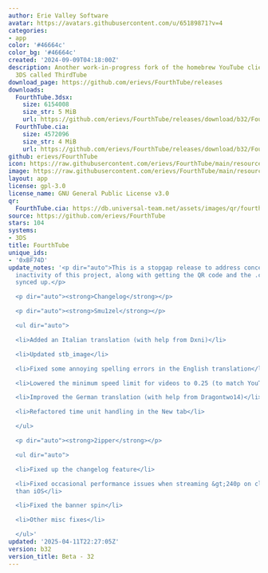 ```yaml
---
author: Erie Valley Software
avatar: https://avatars.githubusercontent.com/u/65189871?v=4
categories:
- app
color: '#46664c'
color_bg: '#46664c'
created: '2024-09-09T04:18:00Z'
description: Another work-in-progress fork of the homebrew YouTube client for the
  3DS called ThirdTube
download_page: https://github.com/erievs/FourthTube/releases
downloads:
  FourthTube.3dsx:
    size: 6154008
    size_str: 5 MiB
    url: https://github.com/erievs/FourthTube/releases/download/b32/FourthTube.3dsx
  FourthTube.cia:
    size: 4572096
    size_str: 4 MiB
    url: https://github.com/erievs/FourthTube/releases/download/b32/FourthTube.cia
github: erievs/FourthTube
icon: https://raw.githubusercontent.com/erievs/FourthTube/main/resource/icon.png
image: https://raw.githubusercontent.com/erievs/FourthTube/main/resource/banner.png
layout: app
license: gpl-3.0
license_name: GNU General Public License v3.0
qr:
  FourthTube.cia: https://db.universal-team.net/assets/images/qr/fourthtube-cia.png
source: https://github.com/erievs/FourthTube
stars: 104
systems:
- 3DS
title: FourthTube
unique_ids:
- '0xBF74D'
update_notes: '<p dir="auto">This is a stopgap release to address concerns with the
  inactivity of this project, along with getting the QR code and the .cia in our repo
  synced up.</p>

  <p dir="auto"><strong>Changelog</strong></p>

  <p dir="auto"><strong>Smu1zel</strong></p>

  <ul dir="auto">

  <li>Added an Italian translation (with help from Dxni)</li>

  <li>Updated stb_image</li>

  <li>Fixed some annoying spelling errors in the English translation</li>

  <li>Lowered the minimum speed limit for videos to 0.25 (to match YouTube)</li>

  <li>Improved the German translation (with help from Dragontwo14)</li>

  <li>Refactored time unit handling in the New tab</li>

  </ul>

  <p dir="auto"><strong>2ipper</strong></p>

  <ul dir="auto">

  <li>Fixed up the changelog feature</li>

  <li>Fixed occasional performance issues when streaming &gt;240p on clients other
  than iOS</li>

  <li>Fixed the banner spin</li>

  <li>Other misc fixes</li>

  </ul>'
updated: '2025-04-11T22:27:05Z'
version: b32
version_title: Beta - 32
---
```

